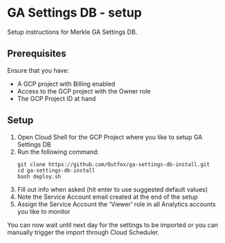 # GA Settings DB - setup 
Setup instructions for Merkle GA Settings DB.


## Prerequisites
Ensure that you have:
- A GCP project with Billing enabled
- Access to the GCP project with the Owner role
- The GCP Project ID at hand

## Setup
1. Open Cloud Shell for the GCP Project where you like to setup GA Settings DB 
2. Run the following command:
    ```
    git clone https://github.com/Outfox/ga-settings-db-install.git 
    cd ga-settings-db-install 
    bash deploy.sh
    ```
3. Fill out info when asked (hit enter to use suggested default values)
4. Note the Service Account email created at the end of the setup
5. Assign the Service Account the 'Viewer' role in all Analytics accounts you like to monitor

You can now wait until next day for the settings to be imported or you can manually trigger the import through Cloud Scheduler.

## 